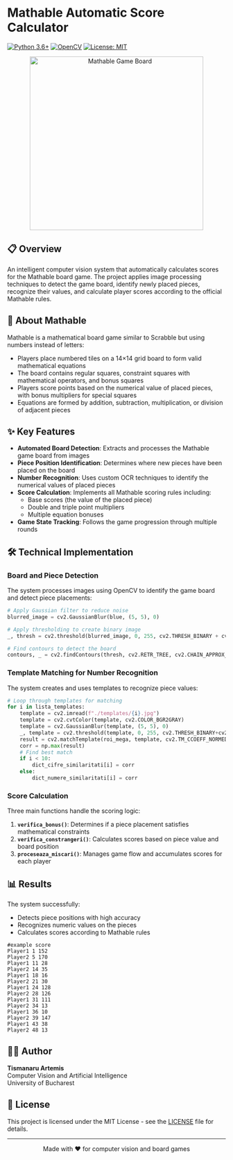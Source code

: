 # Mathable Automatic Score Calculator

[![Python 3.6+](https://img.shields.io/badge/python-3.6+-blue.svg)](https://www.python.org/downloads/)
[![OpenCV](https://img.shields.io/badge/OpenCV-4.x-green.svg)](https://opencv.org/)
[![License: MIT](https://img.shields.io/badge/License-MIT-yellow.svg)](https://opensource.org/licenses/MIT)

<p align="center">
  <img src="https://github.com/user-attachments/assets/f275ff4c-f908-4224-aae4-de9a3cc70e9a" alt="Mathable Game Board" width="400"/>
</p> 


## 📋 Overview

An intelligent computer vision system that automatically calculates scores for the Mathable board game. The project applies image processing techniques to detect the game board, identify newly placed pieces, recognize their values, and calculate player scores according to the official Mathable rules.

## 🎲 About Mathable

Mathable is a mathematical board game similar to Scrabble but using numbers instead of letters:
- Players place numbered tiles on a 14×14 grid board to form valid mathematical equations
- The board contains regular squares, constraint squares with mathematical operators, and bonus squares
- Players score points based on the numerical value of placed pieces, with bonus multipliers for special squares
- Equations are formed by addition, subtraction, multiplication, or division of adjacent pieces

## ✨ Key Features

- **Automated Board Detection**: Extracts and processes the Mathable game board from images
- **Piece Position Identification**: Determines where new pieces have been placed on the board
- **Number Recognition**: Uses custom OCR techniques to identify the numerical values of placed pieces
- **Score Calculation**: Implements all Mathable scoring rules including:
  - Base scores (the value of the placed piece)
  - Double and triple point multipliers
  - Multiple equation bonuses
- **Game State Tracking**: Follows the game progression through multiple rounds

## 🛠️ Technical Implementation

### Board and Piece Detection

The system processes images using OpenCV to identify the game board and detect piece placements:

```python
# Apply Gaussian filter to reduce noise
blurred_image = cv2.GaussianBlur(blue, (5, 5), 0)

# Apply thresholding to create binary image
_, thresh = cv2.threshold(blurred_image, 0, 255, cv2.THRESH_BINARY + cv2.THRESH_OTSU)

# Find contours to detect the board
contours, _ = cv2.findContours(thresh, cv2.RETR_TREE, cv2.CHAIN_APPROX_SIMPLE)
```

### Template Matching for Number Recognition

The system creates and uses templates to recognize piece values:

```python
# Loop through templates for matching
for i in lista_templates:
    template = cv2.imread(f"./templates/{i}.jpg")
    template = cv2.cvtColor(template, cv2.COLOR_BGR2GRAY)
    template = cv2.GaussianBlur(template, (5, 5), 0)
    _, template = cv2.threshold(template, 0, 255, cv2.THRESH_BINARY+cv2.THRESH_OTSU)
    result = cv2.matchTemplate(roi_mega, template, cv2.TM_CCOEFF_NORMED)
    corr = np.max(result)
    # Find best match
    if i < 10:
        dict_cifre_similaritati[i] = corr
    else:
        dict_numere_similaritati[i] = corr
```

### Score Calculation

Three main functions handle the scoring logic:

1. **`verifica_bonus()`**: Determines if a piece placement satisfies mathematical constraints
2. **`verifica_constrangeri()`**: Calculates scores based on piece value and board position  
3. **`proceseaza_miscari()`**: Manages game flow and accumulates scores for each player

## 📊 Results

The system successfully:
- Detects piece positions with high accuracy
- Recognizes numeric values on the pieces
- Calculates scores according to Mathable rules

```
#example score
Player1 1 152
Player2 5 170
Player1 11 28
Player2 14 35
Player1 18 16
Player2 21 30
Player1 24 128
Player2 28 126
Player1 31 111
Player2 34 13
Player1 36 10
Player2 39 147
Player1 43 38
Player2 48 13

```



## 👩‍💻 Author

**Tismanaru Artemis**  
Computer Vision and Artificial Intelligence  
University of Bucharest

## 📝 License

This project is licensed under the MIT License - see the [LICENSE](LICENSE) file for details.

---

<p align="center">
  Made with ❤️ for computer vision and board games
</p>
